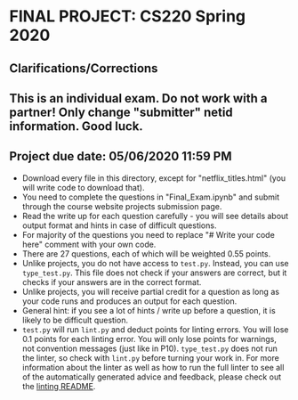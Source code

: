 # FINAL PROJECT: CS220 Spring 2020

## Clarifications/Corrections

## This is an individual exam. Do not work with a partner! Only change "submitter" netid information. Good luck.

## Project due date: 05/06/2020 11:59 PM

* Download every file in this directory, except for "netflix_titles.html" (you will write code to download that).
* You need to complete the questions in "Final_Exam.ipynb" and submit through the course website projects submission page.
* Read the write up for each question carefully - you will see details about output format and hints in case of difficult questions.
* For majority of the questions you need to replace "# Write your code here" comment with your own code.
* There are 27 questions, each of which will be weighted 0.55 points.
* Unlike projects, you do not have access to `test.py`. Instead, you can use `type_test.py`. This file does not check if your answers are correct, but it checks if your answers are in the correct format.
* Unlike projects, you will receive partial credit for a question as long as your code runs and produces an output for each question.
* General hint: if you see a lot of hints / write up before a question, it is likely to be difficult question.
* `test.py` will run `lint.py` and deduct points for linting errors. You will lose 0.1 points for each linting error. You will only lose points for warnings, not convention messages (just like in P10). `type_test.py` does not run the linter, so check with `lint.py` before turning your work in. For more information about the linter as well as how to run the full linter to see all of the automatically generated advice and feedback, please check out the [linting README](../../linter).
